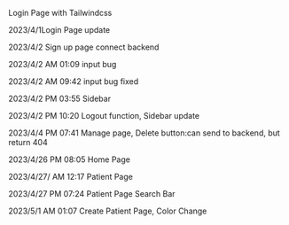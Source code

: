 Login Page with Tailwindcss

2023/4/1Login Page update

2023/4/2
Sign up page
connect backend

2023/4/2 AM 01:09
input bug

2023/4/2 AM 09:42
input bug fixed

2023/4/2 PM 03:55
Sidebar

2023/4/2 PM 10:20
Logout function, Sidebar update

2023/4/4 PM 07:41
Manage page, Delete button:can send to backend, but return 404

2023/4/26 PM 08:05
Home Page

2023/4/27/ AM 12:17
Patient Page

2023/4/27 PM 07:24
Patient Page Search Bar

2023/5/1 AM 01:07
Create Patient Page, Color Change
